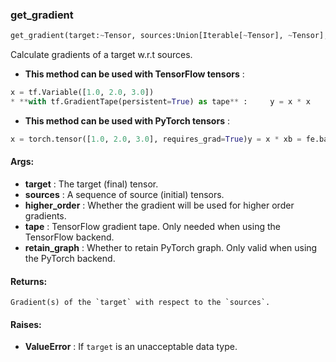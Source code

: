 

### get_gradient
```python
get_gradient(target:~Tensor, sources:Union[Iterable[~Tensor], ~Tensor], higher_order:bool=False, tape:Union[tensorflow.python.eager.backprop.GradientTape, NoneType]=None, retain_graph:bool=True) -> Union[Iterable[~Tensor], ~Tensor]
```
Calculate gradients of a target w.r.t sources.
* **This method can be used with TensorFlow tensors** : 
```python
x = tf.Variable([1.0, 2.0, 3.0])
* **with tf.GradientTape(persistent=True) as tape** :     y = x * x    b = fe.backend.get_gradient(target=y, sources=x, tape=tape)  # [2.0, 4.0, 6.0]    b = fe.backend.get_gradient(target=b, sources=x, tape=tape)  # None    b = fe.backend.get_gradient(target=y, sources=x, tape=tape, higher_order=True)  # [2.0, 4.0, 6.0]    b = fe.backend.get_gradient(target=b, sources=x, tape=tape)  # [2.0, 2.0, 2.0]
```
* **This method can be used with PyTorch tensors** : 
```python
x = torch.tensor([1.0, 2.0, 3.0], requires_grad=True)y = x * xb = fe.backend.get_gradient(target=y, sources=x)  # [2.0, 4.0, 6.0]b = fe.backend.get_gradient(target=b, sources=x)  # Error - b does not have a backwards functionb = fe.backend.get_gradient(target=y, sources=x, higher_order=True)  # [2.0, 4.0, 6.0]b = fe.backend.get_gradient(target=b, sources=x)  # [2.0, 2.0, 2.0]
```

#### Args:

* **target** :  The target (final) tensor.
* **sources** :  A sequence of source (initial) tensors.
* **higher_order** :  Whether the gradient will be used for higher order gradients.
* **tape** :  TensorFlow gradient tape. Only needed when using the TensorFlow backend.
* **retain_graph** :  Whether to retain PyTorch graph. Only valid when using the PyTorch backend.

#### Returns:
    Gradient(s) of the `target` with respect to the `sources`.

#### Raises:

* **ValueError** :  If `target` is an unacceptable data type.